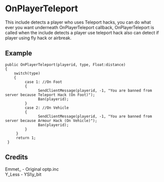 # OnPlayerTeleport
This include detects a player who uses Teleport hacks, you can do what ever you want underneath OnPlayerTeleport callback, OnPlayerTeleport is called when the include detects a player use teleport hack also can detect if player using fly hack or airbreak.

## Example

```
public OnPlayerTeleport(playerid, type, Float:distance)
{
    switch(type)
    {
         case 1: //On Foot
         {
               SendClientMessage(playerid, -1, "You are banned from server because Teleport Hack (On Foot)");
               Ban(playerid);
         }
         case 2: //On Vehicle
         {
               SendClientMessage(playerid, -1, "You are banned from server because Armour Hack (On Vehicle)");
               Ban(playerid);
         }
     }
     return 1;
 }
 ```
 
 ## Credits
Emmet_ - Original optp.inc  
Y_Less - YSI\y_bit
 
